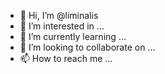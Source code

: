 - 👋 Hi, I’m @liminalis
- 👀 I’m interested in ...
- 🌱 I’m currently learning ...
- 💞️ I’m looking to collaborate on ...
- 📫 How to reach me ...

<!---
liminalis/liminalis is a ✨ special ✨ repository because its `README.md` (this file) appears on your GitHub profile.
You can click the Preview link to take a look at your changes.
--->
